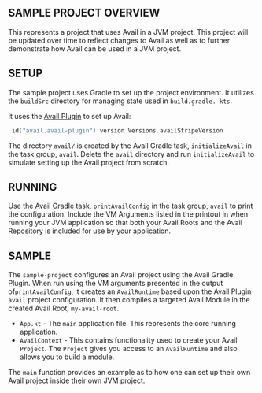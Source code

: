 SAMPLE PROJECT OVERVIEW
--------------------------------------------------------------------------------
This represents a project that uses Avail in a JVM project. This project will be
updated over time to reflect changes to Avail as well as to further 
demonstrate how Avail can be used in a JVM project.

SETUP
--------------------------------------------------------------------------------
The sample project uses Gradle to set up the project environment. It 
utilizes the `buildSrc` directory for managing state used in `build.gradle.
kts`.

It uses the [Avail Plugin](/avail-plugin/README.md) to set up Avail:

```kotlin
 id("avail.avail-plugin") version Versions.availStripeVersion
```

The directory `avail/` is created by the Avail Gradle task, `initializeAvail` 
in the task group, `avail`. Delete the `avail` directory and run 
`initializeAvail` to simulate setting up the Avail project from scratch.

RUNNING
--------------------------------------------------------------------------------
Use the Avail Gradle task, `printAvailConfig` in the task group, `avail` to 
print the configuration. Include the VM Arguments listed in the printout in 
when running your JVM application so that both your Avail Roots and the 
Avail Repository is included for use by your application.

SAMPLE
--------------------------------------------------------------------------------
The `sample-project` configures an Avail project using the Avail Gradle Plugin. 
When run using the VM arguments presented in the output of`printAvailConfig`, 
it creates an `AvailRuntime` based upon the Avail Plugin `avail` project 
configuration. It then compiles a targeted Avail Module in the created 
Avail Root, `my-avail-root`.
 * `App.kt` - The `main` application file. This represents the core running 
   application.
 * `AvailContext` - This contains functionality used to create your Avail 
   `Project`. The `Project` gives you access to an `AvailRuntime` and also 
   allows you to build a module. 

The `main` function provides an example as to how one can set up their own 
Avail project inside their own JVM project.
